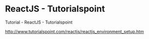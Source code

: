 # ReactJS - Tutorialspoint

Tutorial - ReactJS - Tutorialspoint

http://www.tutorialspoint.com/reactjs/reactjs_environment_setup.htm



